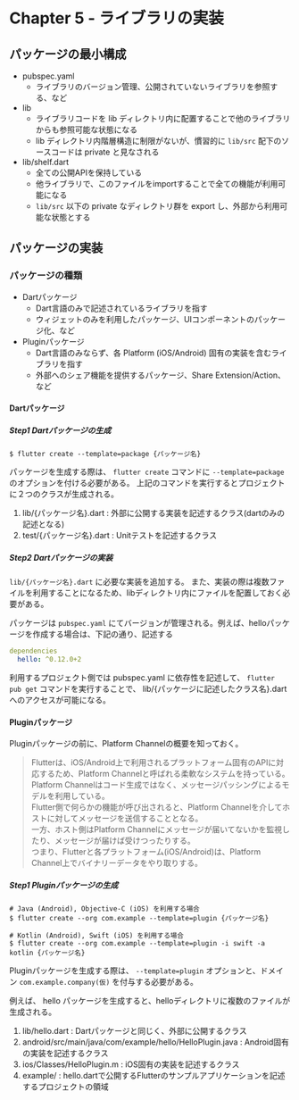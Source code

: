 # Chapter 5 - ライブラリの実装

## パッケージの最小構成

 * pubspec.yaml
   - ライブラリのバージョン管理、公開されていないライブラリを参照する、など
 * lib
   - ライブラリコードを lib ディレクトリ内に配置することで他のライブラリからも参照可能な状態になる
   - lib ディレクトリ内階層構造に制限がないが、慣習的に `lib/src` 配下のソースコードは private と見なされる
 * lib/shelf.dart
   - 全ての公開APIを保持している
   - 他ライブラリで、このファイルをimportすることで全ての機能が利用可能になる
   - `lib/src` 以下の private なディレクトリ群を export し、外部から利用可能な状態とする

## パッケージの実装

### パッケージの種類
 * Dartパッケージ
   - Dart言語のみで記述されているライブラリを指す
   - ウィジェットのみを利用したパッケージ、UIコンポーネントのパッケージ化、など
 * Pluginパッケージ
   - Dart言語のみならず、各 Platform (iOS/Android) 固有の実装を含むライブラリを指す
   - 外部へのシェア機能を提供するパッケージ、Share Extension/Action、など

#### Dartパッケージ

##### Step1 Dartパッケージの生成
```
$ flutter create --template=package {パッケージ名}
```
パッケージを生成する際は、 `flutter create` コマンドに `--template=package` のオプションを付ける必要がある。
上記のコマンドを実行するとプロジェクトに２つのクラスが生成される。

1. lib/{パッケージ名}.dart : 外部に公開する実装を記述するクラス(dartのみの記述となる)
2. test/{パッケージ名}.dart : Unitテストを記述するクラス

##### Step2 Dartパッケージの実装
`lib/{パッケージ名}.dart` に必要な実装を追加する。
また、実装の際は複数ファイルを利用することになるため、libディレクトリ内にファイルを配置しておく必要がある。

パッケージは `pubspec.yaml` にてバージョンが管理される。例えば、helloパッケージを作成する場合は、下記の通り、記述する
```yaml
dependencies
  hello: ^0.12.0+2
```

利用するプロジェクト側では pubspec.yaml に依存性を記述して、 `flutter pub get` コマンドを実行することで、 lib/{パッケージに記述したクラス名}.dart へのアクセスが可能になる。

#### Pluginパッケージ

Pluginパッケージの前に、Platform Channelの概要を知っておく。

>Flutterは、iOS/Android上で利用されるプラットフォーム固有のAPIに対応するため、Platform Channelと呼ばれる柔軟なシステムを持っている。Platform Channelはコード生成ではなく、メッセージパッシングによるモデルを利用している。<br>
Flutter側で何らかの機能が呼び出されると、Platform Channelを介してホストに対してメッセージを送信することとなる。<br>
一方、ホスト側はPlatform Channelにメッセージが届いてないかを監視したり、メッセージが届けば受けつったりする。<br>
つまり、Flutterと各プラットフォーム(iOS/Android)は、Platform Channel上でバイナリーデータをやり取りする。

##### Step1 Pluginパッケージの生成
```
# Java (Android), Objective-C (iOS) を利用する場合
$ flutter create --org com.example --template=plugin {パッケージ名}

# Kotlin (Android), Swift (iOS) を利用する場合
$ flutter create --org com.example --template=plugin -i swift -a kotlin {パッケージ名}
```
Pluginパッケージを生成する際は、 `--template=plugin` オプションと、ドメイン `com.example.company(仮)` を付与する必要がある。

例えば、 hello パッケージを生成すると、helloディレクトリに複数のファイルが生成される。
1. lib/hello.dart : Dartパッケージと同じく、外部に公開するクラス
2. android/src/main/java/com/example/hello/HelloPlugin.java : Android固有の実装を記述するクラス
3. ios/Classes/HelloPlugin.m : iOS固有の実装を記述するクラス
4. example/ : hello.dartで公開するFlutterのサンプルアプリケーションを記述するプロジェクトの領域

